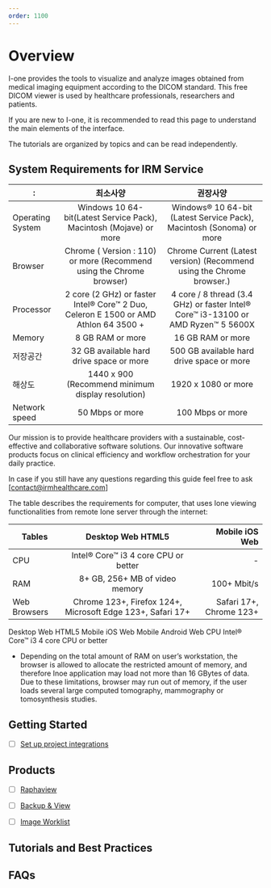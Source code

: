 ```yaml
---
order: 1100
---
```


# Overview

I-one provides the tools to visualize and analyze images obtained from medical imaging equipment according to the DICOM standard. This free DICOM viewer is used by healthcare professionals, researchers and patients.

If you are new to I-one, it is recommended to read this page to understand the main elements of the interface.

The tutorials are organized by topics and can be read independently.


## System Requirements for IRM Service


|  :       |  최소사양       | 권장사양 |
|----------|:-------------:|:------:|
| Operating System| Windows 10 64-bit(Latest Service Pack), Macintosh (Mojave) or more| Windows® 10 64-bit (Latest Service Pack), Macintosh (Sonoma) or more |
| Browser |  Chrome ( Version : 110) or more (Recommend using the Chrome browser)  | Chrome Current (Latest version) (Recommend using the Chrome browser.)|
| Processor| 2 core (2 GHz) or faster Intel® Core™ 2 Duo, Celeron E 1500 or AMD Athlon 64 3500 + | 4 core / 8 thread (3.4 GHz) or faster Intel® Core™ i3-13100 or AMD Ryzen™ 5 5600X|
| Memory|  8 GB RAM or more | 16 GB RAM or more |
| 저장공간 |  32 GB available hard drive space or more |  500 GB available hard drive space or more|
| 해상도| 1440 x 900 (Recommend minimum display resolution) |   1920 x 1080 or more |
| Network speed| 50 Mbps or more |  100 Mbps or more |


Our mission is to provide healthcare providers with a sustainable, cost-effective and collaborative software solutions. Our innovative software products focus on clinical efficiency and workflow orchestration for your daily practice.

In case if you still have any questions regarding this guide feel free to ask [contact@irmhealthcare.com]




The table describes the requirements for computer, that uses Ione viewing functionalities from remote Ione server through the internet:


| Tables   |    Desktop Web HTML5  | Mobile iOS Web |
|----------|:-------------:|------:|
| CPU|  Intel® Core™ i3 4 core CPU or better | - |
| RAM |    8+ GB, 256+ MB of video memory  |   100+ Mbit/s|
| Web Browsers| Chrome 123+, Firefox 124+, Microsoft Edge 123+, Safari 17+ |    Safari 17+, Chrome 123+ |


Desktop Web HTML5	Mobile iOS Web	Mobile Android Web
CPU	
Intel® Core™ i3 4 core CPU or better



* Depending on the total amount of RAM on user’s workstation, the browser is allowed to allocate the restricted amount of memory, and therefore Inoe application may load not more than 16 GBytes of data. Due to these limitations, browser may run out of memory, if the user loads several large computed tomography, mammography or tomosynthesis studies.

## Getting Started

- [ ] [Set up project integrations](https://gitlab-ione.irm.kr/i-one/ione-docs/-/settings/integrations)




## Products

- [ ] [Raphaview](https://docs.gitlab.com/ee/user/project/members/)
- [ ] [Backup & View](https://docs.gitlab.com/ee/user/project/merge_requests/creating_merge_requests.html)
- [ ] [Image Worklist](https://docs.gitlab.com/ee/user/project/merge_requests/approvals/)


## Tutorials and Best Practices

## FAQs



